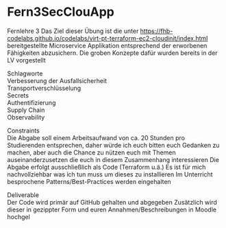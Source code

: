 # Fern3SecClouApp
Fernlehre 3
Das Ziel dieser Übung ist die unter https://fhb-codelabs.github.io/codelabs/virt-pt-terraform-ec2-cloudinit/index.html bereitgestellte Microservice Applikation entsprechend der erworbenen Fähigkeiten abzusichern. Die groben Konzepte dafür wurden bereits in der LV vorgestellt

Schlagworte  
Verbesserung der Ausfallsicherheit  
Transportverschlüsselung  
Secrets   
Authentifizierung  
Supply Chain   
Observability

Constraints  
Die Abgabe soll einem Arbeitsaufwand von ca. 20 Stunden pro Studierenden entsprechen, daher würde ich euch bitten euch Gedanken zu machen, aber auch die Chance zu nützen euch mit Themen auseinanderzusetzen die euch in diesem Zusammenhang interessieren
Die Abgabe erfolgt ausschließlich als Code (Terraform u.ä.)
Es ist für mich nachvollziehbar was ich tun muss um dieses zu installieren
Im Unterricht besprochene Patterns/Best-Practices werden eingehalten

Deliverable  
Der Code wird primär auf GitHub gehalten und abgegeben
Zusätzlich wird dieser in gezippter Form und euren Annahmen/Beschreibungen in Moodle hochgel
